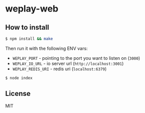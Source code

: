
# weplay-web

## How to install

```bash
$ npm install && make
```

Then run it with the following ENV vars:

- `WEPLAY_PORT` - pointing to the port you want to listen on (`3000`)
- `WEPLAY_IO_URL` - io server url (`http://localhost:3001`)
- `WEPLAY_REDIS_URI` - redis uri (`localhost:6379`)

```bash
$ node index
```

## License

MIT
